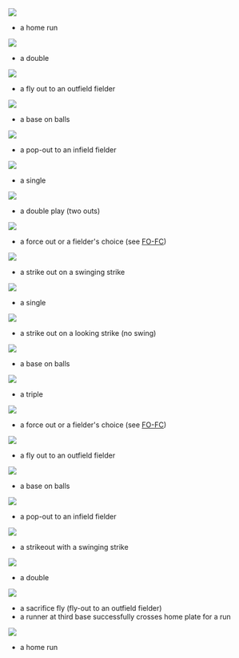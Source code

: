 <img src="z-1-1.png" height=".6cm"/>

- a home run

<img src="z-1-2.png" height=".6cm"/>

- a double

<img src="z-1-3.png" height=".6cm"/>

- a fly out to an outfield fielder

<img src="z-1-4.png" height=".6cm"/>

- a base on balls

<img src="z-1-5.png" height=".6cm"/>

- a pop-out to an infield fielder

<img src="z-1-6.png" height=".6cm"/>

- a single

<img src="z-2-2.png" height=".6cm"/>

- a double play (two outs)

<img src="z-2-3.png" height=".6cm"/>

- a force out or a fielder's choice (see [FO-FC](#fo-fc))

<img src="z-2-4.png" height=".6cm"/>

- a strike out on a swinging strike

<img src="z-2-5.png" height=".6cm"/>

- a single

<img src="z-2-6.png" height=".6cm"/>

- a strike out on a looking strike (no swing)

<img src="z-3-3.png" height=".6cm"/>

- a base on balls

<img src="z-3-4.png" height=".6cm"/>

- a triple

<img src="z-3-5.png" height=".6cm"/>

- a force out or a fielder's choice (see [FO-FC](#fo-fc))

<img src="z-3-6.png" height=".6cm"/>

- a fly out to an outfield fielder

<img src="z-4-4.png" height=".6cm"/>

- a base on balls

<img src="z-4-5.png" height=".6cm"/>

- a pop-out to an infield fielder

<img src="z-4-6.png" height=".6cm"/>

- a strikeout with a swinging strike

<img src="z-5-5.png" height=".6cm"/>

- a double

<img src="z-5-6.png" height=".6cm"/>

- a sacrifice fly (fly-out to an outfield fielder)
- a runner at third base successfully crosses home plate for a run

<img src="z-6-6.png" height=".6cm"/>

- a home run



